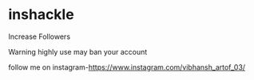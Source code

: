 # inshackle


Increase Followers 

Warning 
highly use may ban your account 

follow me on instagram-https://www.instagram.com/vibhansh_artof_03/
